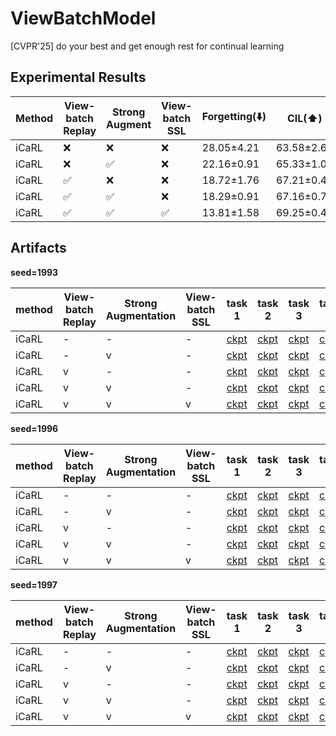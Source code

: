 # ViewBatchModel
[CVPR'25] do your best and get enough rest for continual learning

## Experimental Results
| Method | View-batch Replay | Strong Augment | View-batch SSL | Forgetting(⬇️) | CIL(⬆️)    | TIL(⬆️)    | AVG   | ∆         |
| ------ | ----------------- | -------------- | -------------- | -------------- | ---------- | ---------- | ----- | --------- |
| iCaRL  | ❌                 | ❌              | ❌              | 28.05±4.21     | 63.58±2.64 | 90.32±3.19 | 76.95 | -         |
| iCaRL  | ❌                 | ✅              | ❌              | 22.16±0.91     | 65.33±1.05 | 89.33±0.58 | 77.33 | **+0.38** |
| iCaRL  | ✅                 | ❌              | ❌              | 18.72±1.76     | 67.21±0.42 | 91.63±0.98 | 79.42 | **+2.47** |
| iCaRL  | ✅                 | ✅              | ❌              | 18.29±0.91     | 67.16±0.75 | 91.02±0.97 | 79.09 | **+2.14** |
| iCaRL  | ✅                 | ✅              | ✅              | 13.81±1.58     | 69.25±0.41 | 92.73±0.57 | 80.99 | **+4.04** |

## Artifacts


**seed=1993**

| method | View-batch Replay | Strong Augmentation | View-batch SSL | task 1                                                                                                            | task 2                                                                                                            | task 3                                                                                                            | task 4                                                                                                            | task 5                                                                                                            |
|--------|-------------------|---------------------|----------------|-------------------------------------------------------------------------------------------------------------------|-------------------------------------------------------------------------------------------------------------------|-------------------------------------------------------------------------------------------------------------------|-------------------------------------------------------------------------------------------------------------------|-------------------------------------------------------------------------------------------------------------------|
| iCaRL  | -                 | -                   | -              | [ckpt](https://github.com/hankyul2/ViewBatchModel/releases/download/v1.0.0/icarl_r1_s1993_cifar10_t0.pt)          | [ckpt](https://github.com/hankyul2/ViewBatchModel/releases/download/v1.0.0/icarl_r1_s1993_cifar10_t1.pt)          | [ckpt](https://github.com/hankyul2/ViewBatchModel/releases/download/v1.0.0/icarl_r1_s1993_cifar10_t2.pt)          | [ckpt](https://github.com/hankyul2/ViewBatchModel/releases/download/v1.0.0/icarl_r1_s1993_cifar10_t3.pt)          | [ckpt](https://github.com/hankyul2/ViewBatchModel/releases/download/v1.0.0/icarl_r1_s1993_cifar10_t4.pt)          |
| iCaRL  | -                 | v                   | -              | [ckpt](https://github.com/hankyul2/ViewBatchModel/releases/download/v1.0.0/icarl_r1_hard_aug_s1993_cifar10_t0.pt) | [ckpt](https://github.com/hankyul2/ViewBatchModel/releases/download/v1.0.0/icarl_r1_hard_aug_s1993_cifar10_t1.pt) | [ckpt](https://github.com/hankyul2/ViewBatchModel/releases/download/v1.0.0/icarl_r1_hard_aug_s1993_cifar10_t2.pt) | [ckpt](https://github.com/hankyul2/ViewBatchModel/releases/download/v1.0.0/icarl_r1_hard_aug_s1993_cifar10_t3.pt) | [ckpt](https://github.com/hankyul2/ViewBatchModel/releases/download/v1.0.0/icarl_r1_hard_aug_s1993_cifar10_t4.pt) |
| iCaRL  | v                 | -                   | -              | [ckpt](https://github.com/hankyul2/ViewBatchModel/releases/download/v1.0.0/icarl_r4_s1993_cifar10_t0.pt)          | [ckpt](https://github.com/hankyul2/ViewBatchModel/releases/download/v1.0.0/icarl_r4_s1993_cifar10_t1.pt)          | [ckpt](https://github.com/hankyul2/ViewBatchModel/releases/download/v1.0.0/icarl_r4_s1993_cifar10_t2.pt)          | [ckpt](https://github.com/hankyul2/ViewBatchModel/releases/download/v1.0.0/icarl_r4_s1993_cifar10_t3.pt)          | [ckpt](https://github.com/hankyul2/ViewBatchModel/releases/download/v1.0.0/icarl_r4_s1993_cifar10_t4.pt)          |
| iCaRL  | v                 | v                   | -              | [ckpt](https://github.com/hankyul2/ViewBatchModel/releases/download/v1.0.0/icarl_r4_hard_aug_s1993_cifar10_t0.pt) | [ckpt](https://github.com/hankyul2/ViewBatchModel/releases/download/v1.0.0/icarl_r4_hard_aug_s1993_cifar10_t1.pt) | [ckpt](https://github.com/hankyul2/ViewBatchModel/releases/download/v1.0.0/icarl_r4_hard_aug_s1993_cifar10_t2.pt) | [ckpt](https://github.com/hankyul2/ViewBatchModel/releases/download/v1.0.0/icarl_r4_hard_aug_s1993_cifar10_t3.pt) | [ckpt](https://github.com/hankyul2/ViewBatchModel/releases/download/v1.0.0/icarl_r4_hard_aug_s1993_cifar10_t4.pt) |
| iCaRL  | v                 | v                   | v              | [ckpt](https://github.com/hankyul2/ViewBatchModel/releases/download/v1.0.0/icarl_r4_ssl_s1993_cifar10_t0.pt)      | [ckpt](https://github.com/hankyul2/ViewBatchModel/releases/download/v1.0.0/icarl_r4_ssl_s1993_cifar10_t1.pt)      | [ckpt](https://github.com/hankyul2/ViewBatchModel/releases/download/v1.0.0/icarl_r4_ssl_s1993_cifar10_t2.pt)      | [ckpt](https://github.com/hankyul2/ViewBatchModel/releases/download/v1.0.0/icarl_r4_ssl_s1993_cifar10_t3.pt)      | [ckpt](https://github.com/hankyul2/ViewBatchModel/releases/download/v1.0.0/icarl_r4_ssl_s1993_cifar10_t4.pt)      |


**seed=1996**

| method | View-batch Replay | Strong Augmentation | View-batch SSL | task 1                                                                                                            | task 2                                                                                                            | task 3                                                                                                            | task 4                                                                                                            | task 5                                                                                                            |
|--------|-------------------|---------------------|----------------|-------------------------------------------------------------------------------------------------------------------|-------------------------------------------------------------------------------------------------------------------|-------------------------------------------------------------------------------------------------------------------|-------------------------------------------------------------------------------------------------------------------|-------------------------------------------------------------------------------------------------------------------|
| iCaRL  | -                 | -                   | -              | [ckpt](https://github.com/hankyul2/ViewBatchModel/releases/download/v1.0.0/icarl_r1_s1996_cifar10_t0.pt)          | [ckpt](https://github.com/hankyul2/ViewBatchModel/releases/download/v1.0.0/icarl_r1_s1996_cifar10_t1.pt)          | [ckpt](https://github.com/hankyul2/ViewBatchModel/releases/download/v1.0.0/icarl_r1_s1996_cifar10_t2.pt)          | [ckpt](https://github.com/hankyul2/ViewBatchModel/releases/download/v1.0.0/icarl_r1_s1996_cifar10_t3.pt)          | [ckpt](https://github.com/hankyul2/ViewBatchModel/releases/download/v1.0.0/icarl_r1_s1996_cifar10_t4.pt)          |
| iCaRL  | -                 | v                   | -              | [ckpt](https://github.com/hankyul2/ViewBatchModel/releases/download/v1.0.0/icarl_r1_hard_aug_s1996_cifar10_t0.pt) | [ckpt](https://github.com/hankyul2/ViewBatchModel/releases/download/v1.0.0/icarl_r1_hard_aug_s1996_cifar10_t1.pt) | [ckpt](https://github.com/hankyul2/ViewBatchModel/releases/download/v1.0.0/icarl_r1_hard_aug_s1996_cifar10_t2.pt) | [ckpt](https://github.com/hankyul2/ViewBatchModel/releases/download/v1.0.0/icarl_r1_hard_aug_s1996_cifar10_t3.pt) | [ckpt](https://github.com/hankyul2/ViewBatchModel/releases/download/v1.0.0/icarl_r1_hard_aug_s1996_cifar10_t4.pt) |
| iCaRL  | v                 | -                   | -              | [ckpt](https://github.com/hankyul2/ViewBatchModel/releases/download/v1.0.0/icarl_r4_s1996_cifar10_t0.pt)          | [ckpt](https://github.com/hankyul2/ViewBatchModel/releases/download/v1.0.0/icarl_r4_s1996_cifar10_t1.pt)          | [ckpt](https://github.com/hankyul2/ViewBatchModel/releases/download/v1.0.0/icarl_r4_s1996_cifar10_t2.pt)          | [ckpt](https://github.com/hankyul2/ViewBatchModel/releases/download/v1.0.0/icarl_r4_s1996_cifar10_t3.pt)          | [ckpt](https://github.com/hankyul2/ViewBatchModel/releases/download/v1.0.0/icarl_r4_s1996_cifar10_t4.pt)          |
| iCaRL  | v                 | v                   | -              | [ckpt](https://github.com/hankyul2/ViewBatchModel/releases/download/v1.0.0/icarl_r4_hard_aug_s1996_cifar10_t0.pt) | [ckpt](https://github.com/hankyul2/ViewBatchModel/releases/download/v1.0.0/icarl_r4_hard_aug_s1996_cifar10_t1.pt) | [ckpt](https://github.com/hankyul2/ViewBatchModel/releases/download/v1.0.0/icarl_r4_hard_aug_s1996_cifar10_t2.pt) | [ckpt](https://github.com/hankyul2/ViewBatchModel/releases/download/v1.0.0/icarl_r4_hard_aug_s1996_cifar10_t3.pt) | [ckpt](https://github.com/hankyul2/ViewBatchModel/releases/download/v1.0.0/icarl_r4_hard_aug_s1996_cifar10_t4.pt) |
| iCaRL  | v                 | v                   | v              | [ckpt](https://github.com/hankyul2/ViewBatchModel/releases/download/v1.0.0/icarl_r4_ssl_s1996_cifar10_t0.pt)      | [ckpt](https://github.com/hankyul2/ViewBatchModel/releases/download/v1.0.0/icarl_r4_ssl_s1996_cifar10_t1.pt)      | [ckpt](https://github.com/hankyul2/ViewBatchModel/releases/download/v1.0.0/icarl_r4_ssl_s1996_cifar10_t2.pt)      | [ckpt](https://github.com/hankyul2/ViewBatchModel/releases/download/v1.0.0/icarl_r4_ssl_s1996_cifar10_t3.pt)      | [ckpt](https://github.com/hankyul2/ViewBatchModel/releases/download/v1.0.0/icarl_r4_ssl_s1996_cifar10_t4.pt)      |


**seed=1997**

| method | View-batch Replay | Strong Augmentation | View-batch SSL | task 1                                                                                                            | task 2                                                                                                            | task 3                                                                                                            | task 4                                                                                                            | task 5                                                                                                            |
|--------|-------------------|---------------------|----------------|-------------------------------------------------------------------------------------------------------------------|-------------------------------------------------------------------------------------------------------------------|-------------------------------------------------------------------------------------------------------------------|-------------------------------------------------------------------------------------------------------------------|-------------------------------------------------------------------------------------------------------------------|
| iCaRL  | -                 | -                   | -              | [ckpt](https://github.com/hankyul2/ViewBatchModel/releases/download/v1.0.0/icarl_r1_s1997_cifar10_t0.pt)          | [ckpt](https://github.com/hankyul2/ViewBatchModel/releases/download/v1.0.0/icarl_r1_s1997_cifar10_t1.pt)          | [ckpt](https://github.com/hankyul2/ViewBatchModel/releases/download/v1.0.0/icarl_r1_s1997_cifar10_t2.pt)          | [ckpt](https://github.com/hankyul2/ViewBatchModel/releases/download/v1.0.0/icarl_r1_s1997_cifar10_t3.pt)          | [ckpt](https://github.com/hankyul2/ViewBatchModel/releases/download/v1.0.0/icarl_r1_s1997_cifar10_t4.pt)          |
| iCaRL  | -                 | v                   | -              | [ckpt](https://github.com/hankyul2/ViewBatchModel/releases/download/v1.0.0/icarl_r1_hard_aug_s1997_cifar10_t0.pt) | [ckpt](https://github.com/hankyul2/ViewBatchModel/releases/download/v1.0.0/icarl_r1_hard_aug_s1997_cifar10_t1.pt) | [ckpt](https://github.com/hankyul2/ViewBatchModel/releases/download/v1.0.0/icarl_r1_hard_aug_s1997_cifar10_t2.pt) | [ckpt](https://github.com/hankyul2/ViewBatchModel/releases/download/v1.0.0/icarl_r1_hard_aug_s1997_cifar10_t3.pt) | [ckpt](https://github.com/hankyul2/ViewBatchModel/releases/download/v1.0.0/icarl_r1_hard_aug_s1997_cifar10_t4.pt) |
| iCaRL  | v                 | -                   | -              | [ckpt](https://github.com/hankyul2/ViewBatchModel/releases/download/v1.0.0/icarl_r4_s1997_cifar10_t0.pt)          | [ckpt](https://github.com/hankyul2/ViewBatchModel/releases/download/v1.0.0/icarl_r4_s1997_cifar10_t1.pt)          | [ckpt](https://github.com/hankyul2/ViewBatchModel/releases/download/v1.0.0/icarl_r4_s1997_cifar10_t2.pt)          | [ckpt](https://github.com/hankyul2/ViewBatchModel/releases/download/v1.0.0/icarl_r4_s1997_cifar10_t3.pt)          | [ckpt](https://github.com/hankyul2/ViewBatchModel/releases/download/v1.0.0/icarl_r4_s1997_cifar10_t4.pt)          |
| iCaRL  | v                 | v                   | -              | [ckpt](https://github.com/hankyul2/ViewBatchModel/releases/download/v1.0.0/icarl_r4_hard_aug_s1997_cifar10_t0.pt) | [ckpt](https://github.com/hankyul2/ViewBatchModel/releases/download/v1.0.0/icarl_r4_hard_aug_s1997_cifar10_t1.pt) | [ckpt](https://github.com/hankyul2/ViewBatchModel/releases/download/v1.0.0/icarl_r4_hard_aug_s1997_cifar10_t2.pt) | [ckpt](https://github.com/hankyul2/ViewBatchModel/releases/download/v1.0.0/icarl_r4_hard_aug_s1997_cifar10_t3.pt) | [ckpt](https://github.com/hankyul2/ViewBatchModel/releases/download/v1.0.0/icarl_r4_hard_aug_s1997_cifar10_t4.pt) |
| iCaRL  | v                 | v                   | v              | [ckpt](https://github.com/hankyul2/ViewBatchModel/releases/download/v1.0.0/icarl_r4_ssl_s1997_cifar10_t0.pt)      | [ckpt](https://github.com/hankyul2/ViewBatchModel/releases/download/v1.0.0/icarl_r4_ssl_s1997_cifar10_t1.pt)      | [ckpt](https://github.com/hankyul2/ViewBatchModel/releases/download/v1.0.0/icarl_r4_ssl_s1997_cifar10_t2.pt)      | [ckpt](https://github.com/hankyul2/ViewBatchModel/releases/download/v1.0.0/icarl_r4_ssl_s1997_cifar10_t3.pt)      | [ckpt](https://github.com/hankyul2/ViewBatchModel/releases/download/v1.0.0/icarl_r4_ssl_s1997_cifar10_t4.pt)      |






